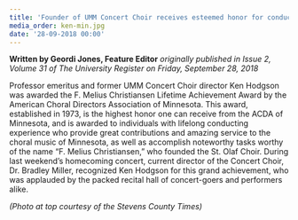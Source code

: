 ```yaml
---
title: 'Founder of UMM Concert Choir receives esteemed honor for conducting'
media_order: ken-min.jpg
date: '28-09-2018 00:00'
---
```


**Written by Geordi Jones, Feature Editor** _originally published in Issue 2, Volume 31 of The University Register on Friday, September 28, 2018_

Professor emeritus and former UMM Concert Choir director Ken Hodgson was awarded the F. Melius Christiansen Lifetime Achievement Award by the American Choral Directors Association of Minnesota. This award, established in 1973, is the highest honor one can receive from the ACDA of Minnesota, and is awarded to individuals with lifelong conducting experience who provide great contributions and amazing service to the choral music of Minnesota, as well as accomplish noteworthy tasks worthy of the name “F. Melius Christiansen,” who founded the St. Olaf Choir. During last weekend’s homecoming concert, current director of the Concert Choir, Dr. Bradley Miller, recognized Ken Hodgson for this grand achievement, who was applauded by the packed recital hall of concert-goers and performers alike.

_(Photo at top courtesy of the Stevens County Times)_
